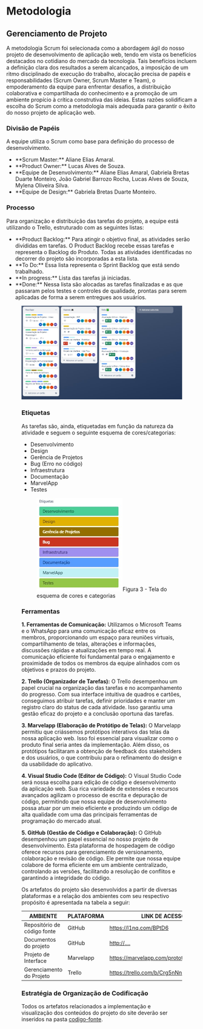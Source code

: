 
# Metodologia

## Gerenciamento de Projeto
  A metodologia Scrum foi selecionada como a abordagem ágil do nosso projeto de desenvolvimento de aplicação web, tendo em vista os benefícios destacados no cotidiano do mercado da tecnologia. Tais benefícios incluem a definição clara dos resultados a serem alcançados, a imposição de um ritmo disciplinado de execução do trabalho, alocação precisa de papéis e responsabilidades (Scrum Owner, Scrum Master e Team), o empoderamento da equipe para enfrentar desafios, a distribuição colaborativa e compartilhada do conhecimento e a promoção de um ambiente propício à crítica construtiva das ideias. Estas razões solidificam a escolha do Scrum como a metodologia mais adequada para garantir o êxito do nosso projeto de aplicação web.

### Divisão de Papéis

<p>A equipe utiliza o Scrum como base para definição do processo de desenvolvimento.
<ul>
  <li> **Scrum Master:** Aliane Elias Amaral.

  <li> **Product Owner:** Lucas Alves de Souza.

  <li> **Equipe de Desenvolvimento:** Aliane Elias Amaral, Gabriela Bretas Duarte Monteiro, João Gabriel Barrozo Rocha, Lucas Alves de Souza, Mylena Oliveira Silva.

  <li> **Equipe de Design:** Gabriela Bretas Duarte Monteiro.
</ul>


### Processo

<p>Para organização e distribuição das tarefas do projeto, a equipe está utilizando o Trello, estruturado com as seguintes listas:
<ul>
  <li> **Product Backlog:** Para atingir o objetivo final, as atividades serão divididas em tarefas. O Product Backlog recebe essas tarefas e representa o Backlog do Produto. Todas as atividades identificadas no decorrer do projeto são incorporadas a esta lista.
  
  <li> **To Do:** Essa lista representa o Sprint Backlog que está sendo trabalhado.
  
  <li> **In progress:** Lista das tarefas já iniciadas.
  
 <li> **Done:** Nessa lista são alocadas as tarefas finalizadas e as que passaram pelos testes e controles de qualidade, prontas para serem aplicadas de forma a serem entregues aos usuários.
</ul>  
<figure> 
  <img src="https://github.com/ICEI-PUC-Minas-PMV-ADS/pmv-ads-2023-2-e1-proj-web-t11-pvm-ads-2023-2-e1-colecoes/blob/main/documentos/img/Trello%20Organizador%20de%20taferas.jpeg"
</figure> 


### Etiquetas
<p>As tarefas são, ainda, etiquetadas em função da natureza da atividade e seguem o seguinte esquema de cores/categorias:</p>

<ul>
  <li>Desenvolvimento </li>
  <li>Design </li>
  <li>Gerência de Projetos </li>
  <li>Bug (Erro no código)</li>
  <li>Infraestrutura </li>
  <li>Documentação </li>
  <li>MarvelApp </li>
  <li>Testes </li>
</ul>

<figure> 
  <img src="https://github.com/ICEI-PUC-Minas-PMV-ADS/pmv-ads-2023-2-e1-proj-web-t11-pvm-ads-2023-2-e1-colecoes/blob/main/documentos/img/Etiquetas.jpeg"
    <figcaption>Figura 3 - Tela do esquema de cores e categorias</figcaption>
</figure> 
  
### Ferramentas

**1. Ferramentas de Comunicação:** Utilizamos o Microsoft Teams e o WhatsApp para uma comunicação eficaz entre os membros, proporcionando um espaço para reuniões virtuais, compartilhamento de telas, alterações e informações, discussões rápidas e atualizações em tempo real. A comunicação eficiente foi fundamental para o engajamento e proximidade de todos os membros da equipe alinhados com os objetivos e prazos do projeto.

**2. Trello (Organizador de Tarefas):** O Trello desempenhou um papel crucial na organização das tarefas e no acompanhamento do progresso. Com sua interface intuitiva de quadros e cartões, conseguimos atribuir tarefas, definir prioridades e manter um registro claro do status de cada atividade. Isso garantiu uma gestão eficaz do projeto e a conclusão oportuna das tarefas.

**3. Marvelapp (Elaboração de Protótipo de Telas):** O Marvelapp permitiu que criássemos protótipos interativos das telas da nossa aplicação web. Isso foi essencial para visualizar como o produto final seria antes da implementação. Além disso, os protótipos facilitaram a obtenção de feedback dos stakeholders e dos usuários, o que contribuiu para o refinamento do design e da usabilidade do aplicativo.

**4. Visual Studio Code (Editor de Código):** O Visual Studio Code será nossa escolha para edição de código e desenvolvimento da aplicação web. Sua rica variedade de extensões e recursos avançados agilizam o processo de escrita e depuração de código, permitindo que nossa equipe de desenvolvimento possa atuar por um meio eficiente e produzindo um código de alta qualidade com uma das principais ferramentas de programação do mercado atual.

**5. GitHub (Gestão de Código e Colaboração):** O GitHub desempenhou um papel essencial no nosso projeto de desenvolvimento. Esta plataforma de hospedagem de código oferece recursos para gerenciamento de versionamento, colaboração e revisão de código. Ele permite que nossa equipe colabore de forma eficiente em um ambiente centralizado, controlando as versões, facilitando a resolução de conflitos e garantindo a integridade do código.

Os artefatos do projeto são desenvolvidos a partir de diversas plataformas e a relação dos ambientes com seu respectivo propósito é apresentada na tabela a seguir:

| AMBIENTE                            | PLATAFORMA                         | LINK DE ACESSO                         |
|-------------------------------------|------------------------------------|----------------------------------------|
| Repositório de código fonte         | GitHub                             | https://l1nq.com/BPtD6                 |
| Documentos do projeto               | GitHub                             | [http://....    ](https://sgapucminasbr-my.sharepoint.com/:w:/g/personal/1136571_sga_pucminas_br/EaDX_Q33Fs9Bh4tqO4iSSFABcRgROGu8wkG-HhJRQkk3CA?e=OCLknU)                        |
| Projeto de Interface                | Marvelapp                          | https://marvelapp.com/prototype/7ae7e10                          |
| Gerenciamento do Projeto            | Trello                             | https://trello.com/b/Crg5nNnz          |

### Estratégia de Organização de Codificação 

Todos os artefatos relacionados a implementação e visualização dos conteúdos do projeto do site deverão ser inseridos na pasta [codigo-fonte](http://https://github.com/ICEI-PUC-Minas-PMV-ADS/WebApplicationProject-Template-v2/tree/main/codigo-fonte). 
